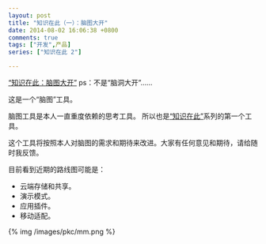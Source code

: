 ```yaml
---
layout: post
title: "知识在此（一）：脑图大开"
date: 2014-08-02 16:06:38 +0800
comments: true
tags: ["开发",产品]
series: ["知识在此 2"]

---
```

<a href="http://pckmmap.duapp.com/" target="_blank">“知识在此：脑图大开”</a> ps：不是“脑洞大开”……

<!-- more -->


这是一个“脑图”工具。

脑图工具是本人一直重度依赖的思考工具。
所以也是[“知识在此”](/2014/08/02/pkc0/)系列的第一个工具。

这个工具将按照本人对脑图的需求和期待来改进。大家有任何意见和期待，请给随时我反馈。

目前看到近期的路线图可能是：

* 云端存储和共享。
* 演示模式。
* 应用插件。
* 移动适配。

{% img  /images/pkc/mm.png %}
